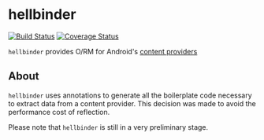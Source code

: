 hellbinder
==========

[![Build Status](https://travis-ci.org/DarkEspresso/hellbinder.svg?branch=master)](https://travis-ci.org/DarkEspresso/hellbinder)
[![Coverage Status](https://coveralls.io/repos/github/DarkEspresso/hellbinder/badge.svg?branch=master)](https://coveralls.io/github/DarkEspresso/hellbinder?branch=master)

`hellbinder` provides O/RM for Android's [content providers](https://developer.android.com/guide/topics/providers/content-providers.html)

## About

`hellbinder` uses annotations to generate all the boilerplate code necessary to
extract data from a content provider. This decision was made to avoid the
performance cost of reflection.

Please note that `hellbinder` is still in a very preliminary stage.
